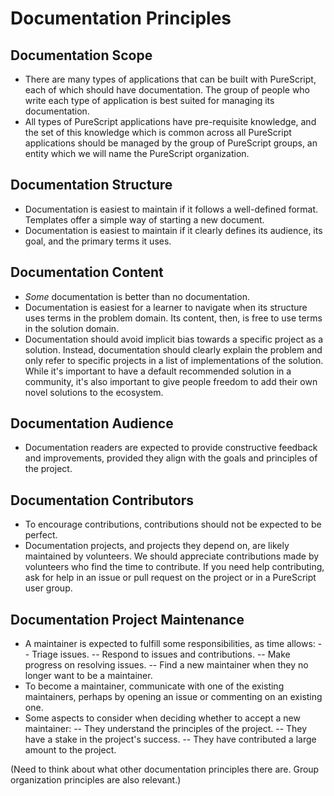 # Documentation Principles

## Documentation Scope

- There are many types of applications that can be built with PureScript, each of which should have documentation. The group of people who write each type of application is best suited for managing its documentation.
- All types of PureScript applications have pre-requisite knowledge, and the set of this knowledge which is common across all PureScript applications should be managed by the group of PureScript groups, an entity which we will name the PureScript organization.

## Documentation Structure

- Documentation is easiest to maintain if it follows a well-defined format. Templates offer a simple way of starting a new document.
- Documentation is easiest to maintain if it clearly defines its audience, its goal, and the primary terms it uses.

## Documentation Content

- *Some* documentation is better than no documentation.
- Documentation is easiest for a learner to navigate when its structure uses terms in the problem domain. Its content, then, is free to use terms in the solution domain.
- Documentation should avoid implicit bias towards a specific project as a solution. Instead, documentation should clearly explain the problem and only refer to specific projects in a list of implementations of the solution. While it's important to have a default recommended solution in a community, it's also important to give people freedom to add their own novel solutions to the ecosystem.

## Documentation Audience

- Documentation readers are expected to provide constructive feedback and improvements, provided they align with the goals and principles of the project.

## Documentation Contributors

- To encourage contributions, contributions should not be expected to be perfect.
- Documentation projects, and projects they depend on, are likely maintained by volunteers. We should appreciate contributions made by volunteers who find the time to contribute. If you need help contributing, ask for help in an issue or pull request on the project or in a PureScript user group.

## Documentation Project Maintenance

- A maintainer is expected to fulfill some responsibilities, as time allows:
-- Triage issues.
-- Respond to issues and contributions.
-- Make progress on resolving issues.
-- Find a new maintainer when they no longer want to be a maintainer.
- To become a maintainer, communicate with one of the existing maintainers, perhaps by opening an issue or commenting on an existing one.
- Some aspects to consider when deciding whether to accept a new maintainer:
-- They understand the principles of the project.
-- They have a stake in the project's success.
-- They have contributed a large amount to the project.


(Need to think about what other documentation principles there are. Group organization principles are also relevant.)

